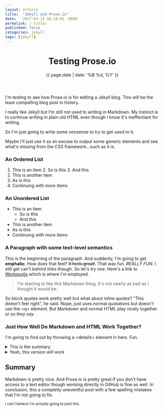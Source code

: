 ```yaml
---
layout: article
title:  "Jekyll and Prose.io"
date:   2017-03-13 16:16:01 -0600
permalink: /:title/
published: false
categories: jekyll
tags: [jekyll]
---
```

<header>
<h1>Testing Prose.io</h1>
{{ page.date | date: '%B %d, %Y' }}
</header>


I'm testing to see how Prose.io is for editing a Jekyll blog. This will be the least compelling blog post in history.

I really like Jekyll but I'm still not used to writing in Markdown. My instinct is to continue writing in plain old HTML even though I know it's ineffectiant for writing.

So I'm just going to write some nonsense to try to get used to it.

Maybe I'll just use it as an excuse to output some generic elements and see what's missing from the CSS framework...such as it is.

### An Ordered List

1. This is an item
    2. So is this
    3. And this
2. This is another item
3. As is this
4. Continuing with more items

### An Unordered List

- This is an item
    - So is this
    - And this
- This is another item
- As is this
- Continuing with more items

### A Paragraph with some text-level semantics

This is the beginning of the paragraph. And suddenly, I'm going to get **emphatic**. How does that feel? ~~It feels great!~~. That was fun. _REALLY FUN_. I still get can't behind links though. So let's try one.
Here's a link to [Workopolis](https://workopolis.com) which is where I'm employed.

> I'm starting to like this Markdown thing. It's not nearly as bad as I thought it would be.

So block quotes work pretty well but what about inline quotes? "This doesn't feel right", he said. Nope, just uses normal quotations but doesn't use the &lt;q> element. But Markdown and normal HTML play nicely together _or so they say_.

### Just How Well Do Markdown and HTML Work Together?

I'm going to find out by throwing a &lt;details> element in here. Fun.

<details>
<summary>This is the summary</summary>
And here are some details. _With_ Markdown included
</details>
<details>
<summary>Yeah, this version will work</summary>
<p>Because I'm using HTML all the way. <em>SEE!?!?!</em> It works</p>
</details>

## Summary

Markdown is pretty nice. And Prose.io is pretty great if you don't have access to a text editor though working directly in GitHub is fine as well. In conclusion, this a completly uneventful post with a few spelling mistakes that I'm not going to fix.

<small>I can't believe I'm actually going to post this. </small>
